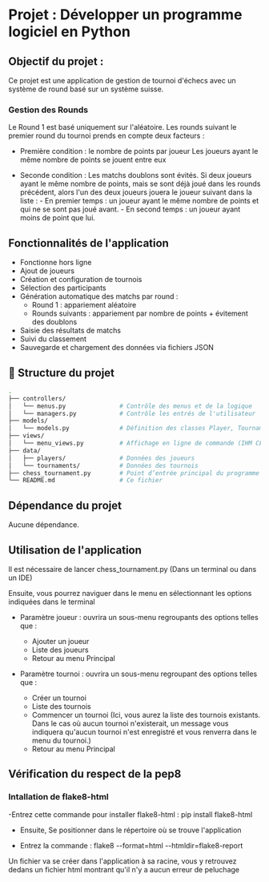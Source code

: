 # Projet : Développer un programme logiciel en Python

## Objectif du projet : 

Ce projet est une application de gestion de tournoi d'échecs avec un système de round basé sur un système suisse. 

### Gestion des Rounds

Le Round 1 est basé uniquement sur l'aléatoire.
Les rounds suivant le premier round du tournoi prends en compte deux facteurs : 

-  Première condition : le nombre de points par joueur 
    Les joueurs ayant le même nombre de points se jouent entre eux

- Seconde condition : 
    Les matchs doublons sont évités. Si deux joueurs ayant le même nombre de points, mais se sont déjà joué dans les rounds précédent, alors l'un des deux joueurs jouera le joueur suivant dans la liste : 
        - En premier temps : un joueur ayant le même nombre de points et qui ne se sont pas joué avant.
        - En second temps : un joueur ayant moins de point que lui. 

## Fonctionnalités de l'application

- Fonctionne hors ligne
- Ajout de joueurs
- Création et configuration de tournois
- Sélection des participants
- Génération automatique des matchs par round :
  - Round 1 : appariement aléatoire
  - Rounds suivants : appariement par nombre de points + évitement des doublons
- Saisie des résultats de matchs
- Suivi du classement
- Sauvegarde et chargement des données via fichiers JSON

## 🧩 Structure du projet

```bash
.
├── controllers/
│   └── menus.py               # Contrôle des menus et de la logique
│   └── managers.py            # Contrôle les entrés de l'utilisateur
├── models/
│   └── models.py              # Définition des classes Player, Tournament, Round
├── views/
│   └── menu_views.py          # Affichage en ligne de commande (IHM CLI)
├── data/
│   ├── players/               # Données des joueurs
│   └── tournaments/           # Données des tournois
├── chess_tournament.py        # Point d’entrée principal du programme
└── README.md                  # Ce fichier
```
## Dépendance du projet 

Aucune dépendance. 

## Utilisation de l'application 

Il est nécessaire de lancer chess_tournament.py (Dans un terminal ou dans un IDE)

Ensuite, vous pourrez naviguer dans le menu en sélectionnant les options indiquées dans le terminal 

- Paramètre joueur : ouvrira un sous-menu regroupants des options telles que : 

    - Ajouter un joueur 
    - Liste des joueurs 
    - Retour au menu Principal

- Paramètre tournoi : ouvrira un sous-menu regroupant des options telles que : 

    - Créer un tournoi 
    - Liste des tournois
    - Commencer un tournoi (Ici, vous aurez la liste des tournois existants. Dans le cas où aucun tournoi n'existerait, un message vous indiquera qu'aucun tournoi n'est enregistré et vous renverra dans le menu du tournoi.)
    - Retour au menu Principal

## Vérification du respect de la pep8

### Intallation de flake8-html

-Entrez cette commande pour installer flake8-html : pip install flake8-html   

- Ensuite, Se positionner dans le répertoire où se trouve l'application 

- Entrez la commande : flake8 --format=html --htmldir=flake8-report   

Un fichier va se créer dans l'application à sa racine, vous y retrouvez dedans un fichier html montrant qu'il n'y a aucun erreur de peluchage